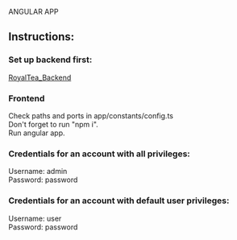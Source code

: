 ANGULAR APP


## Instructions:

### Set up backend first: 
[RoyalTea_Backend](https://github.com/mihailoilic/RoyalTea_Backend)

### Frontend
Check paths and ports in app/constants/config.ts  
Don't forget to run "npm i".  
Run angular app.  
  

### Credentials for an account with all privileges:
Username: admin  
Password: password  
  
### Credentials for an account with default user privileges:
Username: user  
Password: password  
